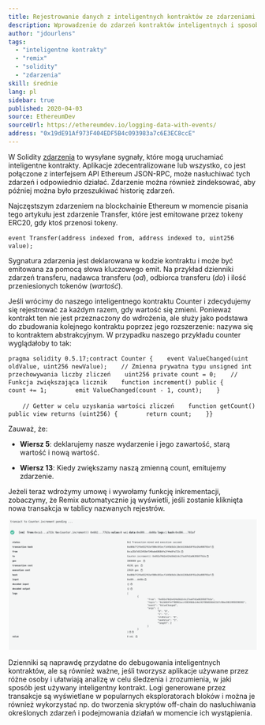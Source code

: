 ```yaml
---
title: Rejestrowanie danych z inteligentnych kontraktów ze zdarzeniami
description: Wprowadzenie do zdarzeń kontraktów inteligentnych i sposobów używania ich rejestrowania danych
author: "jdourlens"
tags:
  - "inteligentne kontrakty"
  - "remix"
  - "solidity"
  - "zdarzenia"
skill: średnie
lang: pl
sidebar: true
published: 2020-04-03
source: EthereumDev
sourceUrl: https://ethereumdev.io/logging-data-with-events/
address: "0x19dE91Af973F404EDF5B4c093983a7c6E3EC8ccE"
---
```


W Solidity [zdarzenia](/developers/docs/smart-contracts/anatomy/#events-and-logs) to wysyłane sygnały, które mogą uruchamiać inteligentne kontrakty. Aplikacje zdecentralizowane lub wszystko, co jest połączone z interfejsem API Ethereum JSON-RPC, może nasłuchiwać tych zdarzeń i odpowiednio działać. Zdarzenie można również zindeksować, aby później można było przeszukiwać historię zdarzeń.

Najczęstszym zdarzeniem na blockchainie Ethereum w momencie pisania tego artykułu jest zdarzenie Transfer, które jest emitowane przez tokeny ERC20, gdy ktoś przenosi tokeny.

```solidity
event Transfer(address indexed from, address indexed to, uint256 value);
```

Sygnatura zdarzenia jest deklarowana w kodzie kontraktu i może być emitowana za pomocą słowa kluczowego emit. Na przykład dzienniki zdarzeń transferu, nadawca transferu (<em x-id="4">od</em>), odbiorca transferu (_do_) i ilość przeniesionych tokenów (_wartość_).

Jeśli wrócimy do naszego inteligentnego kontraktu Counter i zdecydujemy się rejestrować za każdym razem, gdy wartość się zmieni. Ponieważ kontrakt ten nie jest przeznaczony do wdrożenia, ale służy jako podstawa do zbudowania kolejnego kontraktu poprzez jego rozszerzenie: nazywa się to kontraktem abstrakcyjnym. W przypadku naszego przykładu counter wyglądałoby to tak:

```solidity
pragma solidity 0.5.17;contract Counter {    event ValueChanged(uint oldValue, uint256 newValue);    // Zmienna prywatna typu unsigned int przechowywania liczby zliczeń    uint256 private count = 0;    // Funkcja zwiększająca licznik    function increment() public {        count += 1;        emit ValueChanged(count - 1, count);    }

    // Getter w celu uzyskania wartości zliczeń    function getCount() public view returns (uint256) {        return count;    }}
```

Zauważ, że:

- **Wiersz 5**: deklarujemy nasze wydarzenie i jego zawartość, starą wartość i nową wartość.

- **Wiersz 13**: Kiedy zwiększamy naszą zmienną count, emitujemy zdarzenie.

Jeżeli teraz wdrożymy umowę i wywołamy funkcję inkrementacji, zobaczymy, że Remix automatycznie ją wyświetli, jeśli zostanie kliknięta nowa transakcja w tablicy nazwanych rejestrów.

![Zrzut ekranu Remix](../../../../../developers/tutorials/logging-events-smart-contracts/remix-screenshot.png)

Dzienniki są naprawdę przydatne do debugowania inteligentnych kontraktów, ale są również ważne, jeśli tworzysz aplikacje używane przez różne osoby i ułatwiają analizę w celu śledzenia i zrozumienia, w jaki sposób jest używany inteligentny kontrakt. Logi generowane przez transakcje są wyświetlane w popularnych eksploratorach bloków i można je również wykorzystać np. do tworzenia skryptów off-chain do nasłuchiwania określonych zdarzeń i podejmowania działań w momencie ich wystąpienia.
